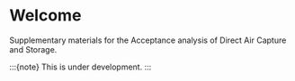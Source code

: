 # Welcome

Supplementary materials for the Acceptance analysis of Direct Air Capture and Storage.

:::{note}
This is under development.
:::
